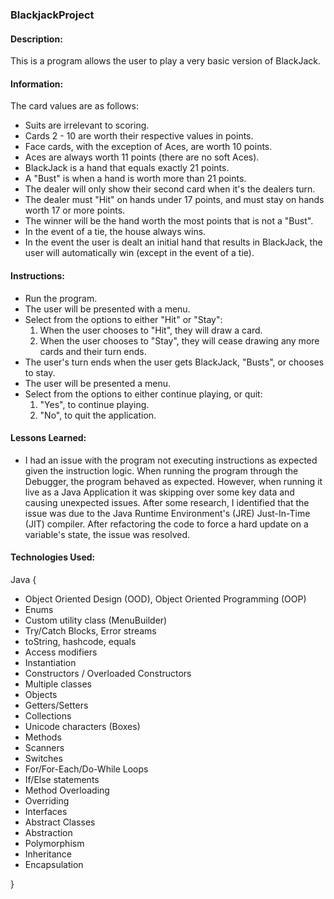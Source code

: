 ### BlackjackProject

#### Description:
This is a program allows the user to play a very basic version of BlackJack.

#### Information:
The card values are as follows:
- Suits are irrelevant to scoring.
- Cards 2 - 10 are worth their respective values in points.
- Face cards, with the exception of Aces, are worth 10 points.
- Aces are always worth 11 points (there are no soft Aces).
- BlackJack is a hand that equals exactly 21 points.
- A "Bust" is when a hand is worth more than 21 points.
- The dealer will only show their second card when it's the dealers turn.
- The dealer must "Hit" on hands under 17 points, and must stay on hands worth 17 or more points.
- The winner will be the hand worth the most points that is not a "Bust".
- In the event of a tie, the house always wins.
- In the event the user is dealt an initial hand that results in BlackJack, the user will automatically win (except in the event of a tie).

#### Instructions:

- Run the program.
- The user will be presented with a menu.
- Select from the options to either "Hit" or "Stay":
  1. When the user chooses to "Hit", they will draw a card.
  2. When the user chooses to "Stay", they will cease drawing any more cards and their turn ends.
- The user's turn ends when the user gets BlackJack, "Busts", or chooses to stay.
- The user will be presented a menu.
- Select from the options to either continue playing, or quit:
  1. "Yes", to continue playing.
  2. "No", to quit the application.

#### Lessons Learned:
- I had an issue with the program not executing instructions as expected given the instruction logic. When running the program through the Debugger, the program behaved as expected. However, when running it live as a Java Application it was skipping over some key data and causing unexpected issues. After some research, I identified that the issue was due to the Java Runtime Environment's (JRE) Just-In-Time (JIT) compiler. After refactoring the code to force a hard update on a variable's state, the issue was resolved.

#### Technologies Used:

Java {

- Object Oriented Design (OOD), Object Oriented Programming (OOP)
- Enums
- Custom utility class (MenuBuilder)
- Try/Catch Blocks, Error streams
- toString, hashcode, equals
- Access modifiers
- Instantiation
- Constructors / Overloaded Constructors
- Multiple classes
- Objects
- Getters/Setters
- Collections
- Unicode characters (Boxes)
- Methods
- Scanners
- Switches
- For/For-Each/Do-While Loops
- If/Else statements
- Method Overloading
- Overriding
- Interfaces
- Abstract Classes
- Abstraction
- Polymorphism
- Inheritance
- Encapsulation

}
